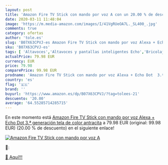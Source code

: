 ```yaml
---
layout: post
title: 'Amazon Fire TV Stick con mando por voz A con un 20.00 % de descuento'
date: 2020-03-11 11:48:04
image: 'https://m.media-amazon.com/images/I/41VgRUeOA7L._SL400_.jpg'
comments: true
category: ofertas
author: 'tole.es'
slug: 'B07X63CPVJ-es Amazon Fire TV Stick con mando por voz Alexa + Echo Dot...'
sku: 'B07X63CPVJ-es'
tags: [ 'Altavoces','Altavoces y pantallas inteligentes Echo','Bricolaje y herramientas','Dispositivos Amazon','Dispositivos Amazon y Accesorios','Dispositivos de red','Electrónica','Equipos de audio y Hi-Fi','Informática','Instalación eléctrica','Interruptores de persianas y puertas automáticas','Interruptores y reguladores de luz','Pantallas inteligentes','Routers','Sistemas WiFi Mesh','Smartwatches','TV, vídeo y home cinema','Tecnología para vestir','Televisores','alexa', ]
actualPrice: 79.98 EUR
currency: EUR
price: 79.98
comparePrice: 99.98 EUR
prodname: 'Amazon Fire TV Stick con mando por voz Alexa + Echo Dot  3.ª generación   tela de color antracita'
country: 'es'
flag: '🇪🇸'
brand: ''
buyurl: 'https://www.amazon.es/dp/B07X63CPVJ/?tag=tolees-21'
descuento: '20.00'
average: '64.55285714285715'
---
```


En este momento está [Amazon Fire TV Stick con mando por voz Alexa + Echo Dot  3.ª generación   tela de color antracita](https://www.amazon.es/dp/B07X63CPVJ/?tag=tolees-21) a 79.98 EUR (original: 99.98 EUR) (20.00 %  de descuento) en el siguiente enlace!

[![Amazon Fire TV Stick con mando por voz A](https://m.media-amazon.com/images/I/41VgRUeOA7L._SL400_.jpg)](https://www.amazon.es/dp/B07X63CPVJ/?tag=tolees-21)

🔎:


[🛒 Aquí!!!](https://www.amazon.es/dp/B07X63CPVJ/?tag=tolees-21)

